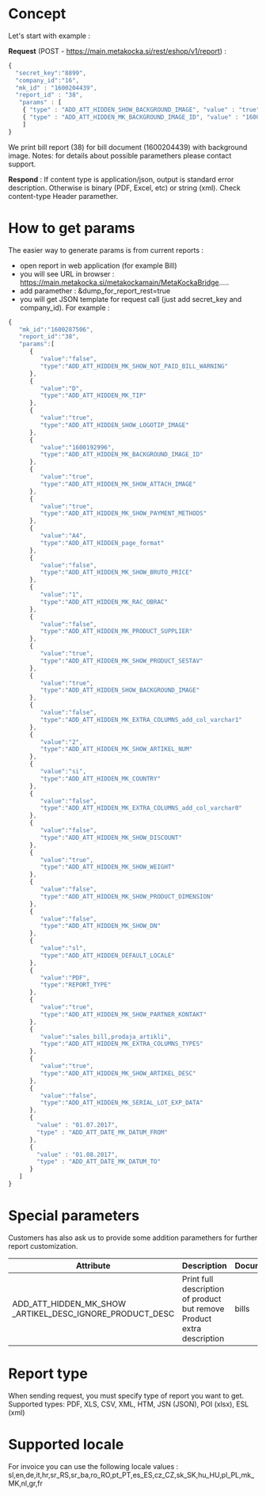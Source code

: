 # Concept

Let's start with example :

**Request** (POST - https://main.metakocka.si/rest/eshop/v1/report) :
```javascript
{
  "secret_key":"8899",
  "company_id":"16",
  "mk_id" : "1600204439",
  "report_id" : "38",
   "params" : [
    { "type" : "ADD_ATT_HIDDEN_SHOW_BACKGROUND_IMAGE", "value" : "true" },
    { "type" : "ADD_ATT_HIDDEN_MK_BACKGROUND_IMAGE_ID", "value" : "1600161321" }
    ]
}
```

We print bill report (38) for bill document (1600204439) with background image.
Notes: for details about possible paramethers please contact support.

**Respond** :
If content type is application/json, output is standard error description. Otherwise is binary (PDF, Excel, etc) or string (xml). Check content-type Header paramether.

# How to get params
The easier way to generate params is from current reports :
* open report in web application (for example Bill)
* you will see URL in browser : https://main.metakocka.si/metakockamain/MetaKockaBridge.....
* add paramether : &dump\_for\_report\_rest=true
* you will get JSON template for request call (just add secret\_key and company\_id). For example :

```javascript
{  
   "mk_id":"1600287506",
   "report_id":"38",
   "params":[  
      {  
         "value":"false",
         "type":"ADD_ATT_HIDDEN_MK_SHOW_NOT_PAID_BILL_WARNING"
      },
      {  
         "value":"D",
         "type":"ADD_ATT_HIDDEN_MK_TIP"
      },
      {  
         "value":"true",
         "type":"ADD_ATT_HIDDEN_SHOW_LOGOTIP_IMAGE"
      },
      {  
         "value":"1600192996",
         "type":"ADD_ATT_HIDDEN_MK_BACKGROUND_IMAGE_ID"
      },
      {  
         "value":"true",
         "type":"ADD_ATT_HIDDEN_MK_SHOW_ATTACH_IMAGE"
      },
      {  
         "value":"true",
         "type":"ADD_ATT_HIDDEN_MK_SHOW_PAYMENT_METHODS"
      },
      {  
         "value":"A4",
         "type":"ADD_ATT_HIDDEN_page_format"
      },
      {  
         "value":"false",
         "type":"ADD_ATT_HIDDEN_MK_SHOW_BRUTO_PRICE"
      },
      {  
         "value":"1",
         "type":"ADD_ATT_HIDDEN_MK_RAC_OBRAC"
      },
      {  
         "value":"false",
         "type":"ADD_ATT_HIDDEN_MK_PRODUCT_SUPPLIER"
      },
      {  
         "value":"true",
         "type":"ADD_ATT_HIDDEN_MK_SHOW_PRODUCT_SESTAV"
      },
      {  
         "value":"true",
         "type":"ADD_ATT_HIDDEN_SHOW_BACKGROUND_IMAGE"
      },
      {  
         "value":"false",
         "type":"ADD_ATT_HIDDEN_MK_EXTRA_COLUMNS_add_col_varchar1"
      },
      {  
         "value":"2",
         "type":"ADD_ATT_HIDDEN_MK_SHOW_ARTIKEL_NUM"
      },
      {  
         "value":"si",
         "type":"ADD_ATT_HIDDEN_MK_COUNTRY"
      },
      {  
         "value":"false",
         "type":"ADD_ATT_HIDDEN_MK_EXTRA_COLUMNS_add_col_varchar0"
      },
      {  
         "value":"false",
         "type":"ADD_ATT_HIDDEN_MK_SHOW_DISCOUNT"
      },
      {  
         "value":"true",
         "type":"ADD_ATT_HIDDEN_MK_SHOW_WEIGHT"
      },
      {  
         "value":"false",
         "type":"ADD_ATT_HIDDEN_MK_SHOW_PRODUCT_DIMENSION"
      },
      {  
         "value":"false",
         "type":"ADD_ATT_HIDDEN_MK_SHOW_DN"
      },
      {  
         "value":"sl",
         "type":"ADD_ATT_HIDDEN_DEFAULT_LOCALE"
      },
      {  
         "value":"PDF",
         "type":"REPORT_TYPE"
      },
      {  
         "value":"true",
         "type":"ADD_ATT_HIDDEN_MK_SHOW_PARTNER_KONTAKT"
      },
      {  
         "value":"sales_bill,prodaja_artikli",
         "type":"ADD_ATT_HIDDEN_MK_EXTRA_COLUMNS_TYPES"
      },
      {  
         "value":"true",
         "type":"ADD_ATT_HIDDEN_MK_SHOW_ARTIKEL_DESC"
      },
      {  
         "value":"false",
         "type":"ADD_ATT_HIDDEN_MK_SERIAL_LOT_EXP_DATA"
      },
      {
        "value" : "01.07.2017",
        "type" : "ADD_ATT_DATE_MK_DATUM_FROM"
      },
      {
        "value" : "01.08.2017",
        "type" : "ADD_ATT_DATE_MK_DATUM_TO"
      }
   ]
}
```

# Special parameters
Customers has also ask us to provide some addition paramethers for further report customization.

Attribute                 | Description | Documents|
--------------------------|------|------|
| ADD\_ATT\_HIDDEN\_MK\_SHOW \_ARTIKEL\_DESC\_IGNORE\_PRODUCT\_DESC | Print full description of product but remove Product extra description | bills |

# Report type
When sending request, you must specify type of report you want to get. 
Supported types: PDF, XLS, CSV, XML, HTM, JSN (JSON), POI (xlsx), ESL (xml)

# Supported locale 
For invoice you can use the following locale values : sl,en,de,it,hr,sr_RS,sr_ba,ro_RO,pt_PT,es_ES,cz_CZ,sk_SK,hu_HU,pl_PL,mk_MK,nl,gr,fr


